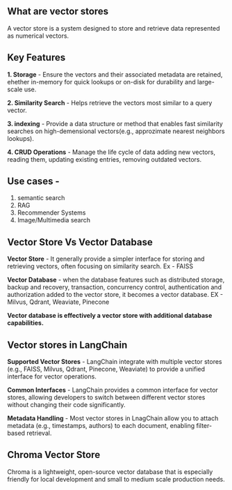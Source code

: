 ## What are vector stores
A vector store is a system designed to store and retrieve data represented as numerical vectors.

## Key Features
**1. Storage** - Ensure the vectors and their associated metadata are retained, ehether in-memory for quick lookups or on-disk for durability and large-scale use.

**2. Similarity Search** - Helps retrieve the vectors most similar to a query vector.

**3. indexing** - Provide a data structure or method that enables fast similarity searches on high-demensional vectors(e.g., approzimate nearest neighbors lookups).

**4. CRUD Operations** - Manage the life cycle of data adding new vectors, reading them, updating existing entries, removing outdated vectors.

## Use cases - 
1. semantic search
2. RAG
3. Recommender Systems
4. Image/Multimedia search

## Vector Store Vs Vector Database
**Vector Store** - It generally provide a simpler interface for storing and retrieving vectors, often focusing on similarity search. Ex - FAISS

**Vector Database** - when the database features such as distributed storage, backup and recovery, transaction, concurrency control, authentication and authorization added to the vector store, it becomes a vector database. EX - Milvus, Qdrant, Weaviate, Pinecone

**Vector database is effectively a vector store with additional database capabilities.**

## Vector stores in LangChain
**Supported Vector Stores** - LangChain integrate with multiple vector stores (e.g., FAISS, Milvus, Qdrant, Pinecone, Weaviate) to provide a unified interface for vector operations.

**Common Interfaces** - LangChain provides a common interface for vector stores, allowing developers to switch between different vector stores without changing their code significantly.

**Metadata Handling** - Most vector stores in LnagChain allow you to attach metadata (e.g., timestamps, authors) to each document, enabling filter-based retrieval.

## Chroma Vector Store
Chroma is a lightweight, open-source vector database that is especially friendly for local development and small to medium scale production needs.